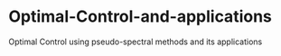 # Optimal-Control-and-applications
Optimal Control using pseudo-spectral methods and its applications
